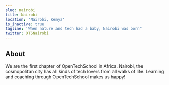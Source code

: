 ```yaml
---
slug: nairobi
title: Nairobi
location: 'Nairobi, Kenya'
is_inactive: true
tagline: 'When nature and tech had a baby, Nairobi was born'
twitter: OTSNairobi
---
```


## About

We are the first chapter of OpenTechSchool in Africa. Nairobi, the cosmopolitan city has all kinds of tech lovers from all walks of life. Learning and coaching through OpenTechSchool makes us happy!
